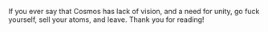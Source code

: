 If you ever say that Cosmos has lack of vision,
and a need for unity,
go fuck yourself,
sell your atoms,
and leave.
Thank you for reading!
